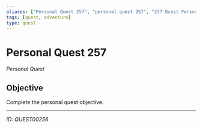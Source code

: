 ```yaml
---
aliases: ["Personal Quest 257", "personal quest 257", "257 Quest Personal"]
tags: [quest, adventure]
type: quest
---
```


# Personal Quest 257

*Personal Quest*

## Objective
Complete the personal quest objective.

---
*ID: QUEST00256*
